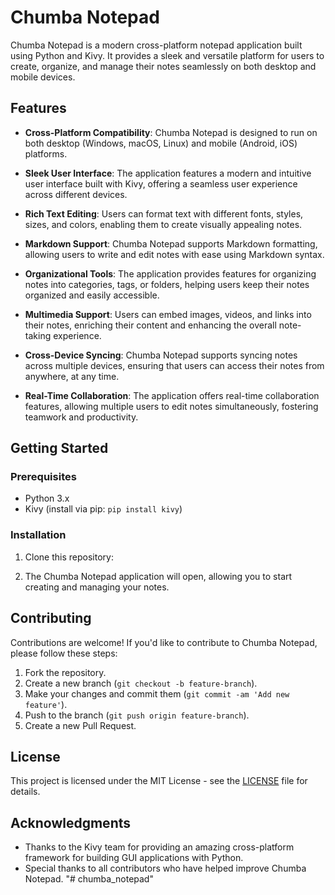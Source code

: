 # Chumba Notepad

Chumba Notepad is a modern cross-platform notepad application built using Python and Kivy. It provides a sleek and versatile platform for users to create, organize, and manage their notes seamlessly on both desktop and mobile devices.

## Features

- **Cross-Platform Compatibility**: Chumba Notepad is designed to run on both desktop (Windows, macOS, Linux) and mobile (Android, iOS) platforms.

- **Sleek User Interface**: The application features a modern and intuitive user interface built with Kivy, offering a seamless user experience across different devices.

- **Rich Text Editing**: Users can format text with different fonts, styles, sizes, and colors, enabling them to create visually appealing notes.

- **Markdown Support**: Chumba Notepad supports Markdown formatting, allowing users to write and edit notes with ease using Markdown syntax.

- **Organizational Tools**: The application provides features for organizing notes into categories, tags, or folders, helping users keep their notes organized and easily accessible.

- **Multimedia Support**: Users can embed images, videos, and links into their notes, enriching their content and enhancing the overall note-taking experience.

- **Cross-Device Syncing**: Chumba Notepad supports syncing notes across multiple devices, ensuring that users can access their notes from anywhere, at any time.

- **Real-Time Collaboration**: The application offers real-time collaboration features, allowing multiple users to edit notes simultaneously, fostering teamwork and productivity.

## Getting Started

### Prerequisites

- Python 3.x
- Kivy (install via pip: `pip install kivy`)

### Installation

1. Clone this repository:


2. The Chumba Notepad application will open, allowing you to start creating and managing your notes.

## Contributing

Contributions are welcome! If you'd like to contribute to Chumba Notepad, please follow these steps:

1. Fork the repository.
2. Create a new branch (`git checkout -b feature-branch`).
3. Make your changes and commit them (`git commit -am 'Add new feature'`).
4. Push to the branch (`git push origin feature-branch`).
5. Create a new Pull Request.

## License

This project is licensed under the MIT License - see the [LICENSE](LICENSE) file for details.

## Acknowledgments

- Thanks to the Kivy team for providing an amazing cross-platform framework for building GUI applications with Python.
- Special thanks to all contributors who have helped improve Chumba Notepad.
"# chumba_notepad" 
